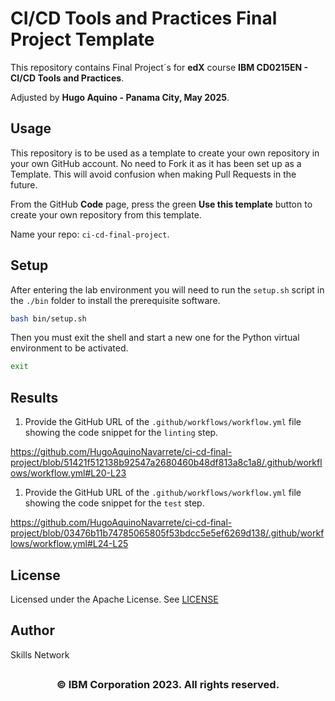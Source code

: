 # CI/CD Tools and Practices Final Project Template

This repository contains Final Project´s for **edX** course **IBM CD0215EN - CI/CD Tools and Practices**.

Adjusted by **Hugo Aquino - Panama City, May 2025**.

## Usage

This repository is to be used as a template to create your own repository in your own GitHub account. No need to Fork it as it has been set up as a Template. This will avoid confusion when making Pull Requests in the future.

From the GitHub **Code** page, press the green **Use this template** button to create your own repository from this template.

Name your repo: `ci-cd-final-project`.

## Setup

After entering the lab environment you will need to run the `setup.sh` script in the `./bin` folder to install the prerequisite software.

```bash
bash bin/setup.sh
```

Then you must exit the shell and start a new one for the Python virtual environment to be activated.

```bash
exit
```

## Results

1. Provide the GitHub URL of the `.github/workflows/workflow.yml` file showing the code snippet for the `linting` step.

https://github.com/HugoAquinoNavarrete/ci-cd-final-project/blob/51421f512138b92547a2680460b48df813a8c1a8/.github/workflows/workflow.yml#L20-L23

1. Provide the GitHub URL of the `.github/workflows/workflow.yml` file showing the code snippet for the `test` step.

https://github.com/HugoAquinoNavarrete/ci-cd-final-project/blob/03476b11b74785065805f53bdcc5e5ef6269d138/.github/workflows/workflow.yml#L24-L25

## License

Licensed under the Apache License. See [LICENSE](/LICENSE)

## Author

Skills Network

## <h3 align="center"> © IBM Corporation 2023. All rights reserved. <h3/>
